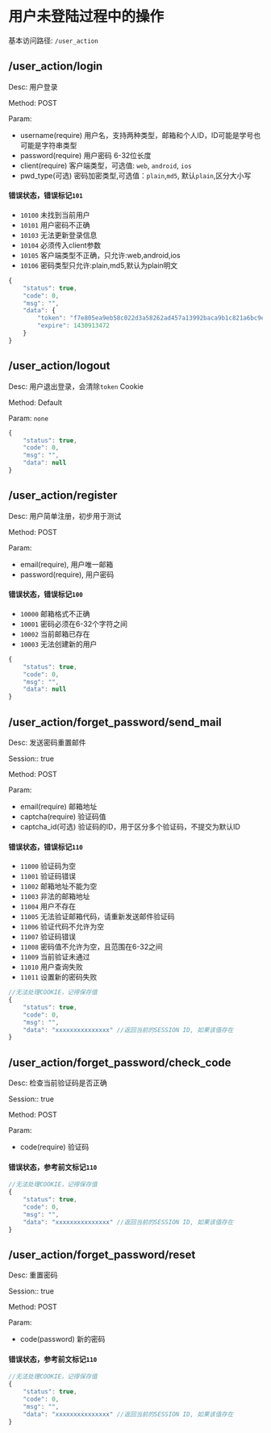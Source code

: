 # 用户未登陆过程中的操作
基本访问路径: `/user_action`

## /user_action/login
Desc: 用户登录

Method: POST

Param:
* username(require) 用户名，支持两种类型，邮箱和个人ID，ID可能是学号也可能是字符串类型
* password(require) 用户密码 6-32位长度
* client(require) 客户端类型，可选值: `web`, `android`, `ios`
* pwd_type(可选) 密码加密类型,可选值：`plain`,`md5`, 默认`plain`,区分大小写

#### 错误状态，错误标记`101`
* `10100` 未找到当前用户
* `10101` 用户密码不正确
* `10103` 无法更新登录信息
* `10104` 必须传入client参数
* `10105` 客户端类型不正确，只允许:web,android,ios
* `10106` 密码类型只允许:plain,md5,默认为plain明文



```js
{
    "status": true,
    "code": 0,
    "msg": "",
    "data": {
        "token": "f7e805ea9eb58c022d3a58262ad457a13992baca9b1c821a6bc9e0d6fe4b6325",
        "expire": 1430913472
    }
}
```

## /user_action/logout
Desc: 用户退出登录，会清除`token` Cookie

Method: Default

Param: `none`

```js
{
    "status": true,
    "code": 0,
    "msg": "",
    "data": null
}
```

## /user_action/register
Desc: 用户简单注册，初步用于测试

Method: POST

Param:
* email(require), 用户唯一邮箱
* password(require), 用户密码

#### 错误状态，错误标记`100`
* `10000` 邮箱格式不正确
* `10001` 密码必须在6-32个字符之间
* `10002` 当前邮箱已存在
* `10003` 无法创建新的用户



```js
{
    "status": true,
    "code": 0,
    "msg": "",
    "data": null
}
```

## /user_action/forget_password/send_mail
Desc: 发送密码重置邮件

Session:: true

Method: POST

Param:
* email(require) 邮箱地址
* captcha(require) 验证码值
* captcha_id(可选) 验证码的ID，用于区分多个验证码，不提交为默认ID

#### 错误状态，错误标记`110`
* `11000` 验证码为空
* `11001` 验证码错误
* `11002` 邮箱地址不能为空
* `11003` 非法的邮箱地址
* `11004` 用户不存在
* `11005` 无法验证邮箱代码，请重新发送邮件验证码
* `11006` 验证代码不允许为空
* `11007` 验证码错误
* `11008` 密码值不允许为空，且范围在6-32之间
* `11009` 当前验证未通过
* `11010` 用户查询失败
* `11011` 设置新的密码失败



```js
//无法处理COOKIE，记得保存值
{
	"status": true,
	"code": 0,
	"msg": "",
	"data": "xxxxxxxxxxxxxxx" //返回当前的SESSION ID, 如果该值存在
}
```

## /user_action/forget_password/check_code
Desc: 检查当前验证码是否正确

Session:: true

Method: POST

Param:
* code(require) 验证码

#### 错误状态，参考前文标记`110`

```js
//无法处理COOKIE，记得保存值
{
	"status": true,
	"code": 0,
	"msg": "",
	"data": "xxxxxxxxxxxxxxx" //返回当前的SESSION ID, 如果该值存在
}
```

## /user_action/forget_password/reset
Desc:  重置密码

Session:: true

Method: POST

Param:
* code(password) 新的密码

#### 错误状态，参考前文标记`110`

```js
//无法处理COOKIE，记得保存值
{
	"status": true,
	"code": 0,
	"msg": "",
	"data": "xxxxxxxxxxxxxxx" //返回当前的SESSION ID, 如果该值存在
}
```
